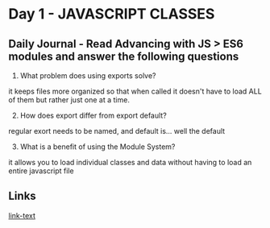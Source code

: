 # Day 1 - JAVASCRIPT CLASSES

## Daily Journal - Read Advancing with JS > ES6 modules and answer the following questions

1. What problem does using exports solve?

it keeps files more organized so that when called it doesn't have to load ALL of them but rather just one at a time.

2. How does export differ from export default?

regular exort needs to be named, and default is... well the default

3. What is a benefit of using the Module System?

it allows you to load individual classes and data without having to load an entire javascript file

## Links
<!--some comment-->
[link-text](https://paytonmacdonald.github.io/day-1-zoo-class/)